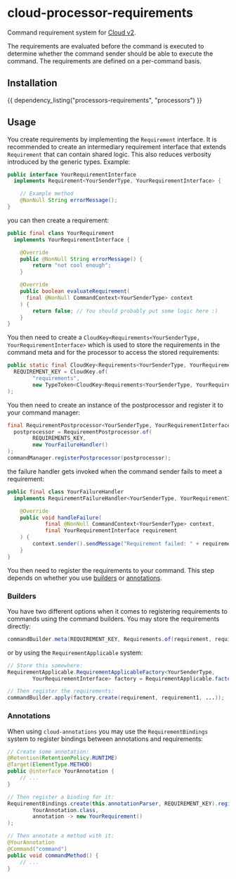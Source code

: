 # cloud-processor-requirements

Command requirement system for [Cloud v2](https://github.com/incendo/cloud).

The requirements are evaluated before
the command is executed to determine whether the command sender should be able to execute the command. The requirements
are defined on a per-command basis.

## Installation

{{ dependency_listing("processors-requirements", "processors") }}

## Usage

You create requirements by implementing the `Requirement` interface. It is recommended to create an intermediary
requirement interface that extends `Requirement` that can contain shared logic. This also reduces verbosity introduced
by the generic types. Example:

```java
public interface YourRequirementInterface
  implements Requirement<YourSenderType, YourRequirementInterface> {

    // Example method
    @NonNull String errorMessage();
}
```

you can then create a requirement:

```java
public final class YourRequirement
  implements YourRequirementInterface {

    @Override
    public @NonNull String errorMessage() {
        return "not cool enough";
    }

    @Override
    public boolean evaluateRequirement(
      final @NonNull CommandContext<YourSenderType> context
    ) {
        return false; // You should probably put some logic here :)
    }
}
```

You then need to create a `CloudKey<Requirements<YourSenderType, YourRequirementInterface>` which is used to store
the requirements in the command meta and for the processor to access the stored requirements:

```java
public static final CloudKey<Requirements<YourSenderType, YourRequirementInterface>>
  REQUIREMENT_KEY = CloudKey.of(
        "requirements",
        new TypeToken<CloudKey<Requirements<YourSenderType, YourRequirementInterface>>>() {}
);
```

You then need to create an instance of the postprocessor and register it to your command manager:

```java
final RequirementPostprocessor<YourSenderType, YourRequirementInterface>
  postprocessor = RequirementPostprocessor.of(
        REQUIREMENTS_KEY,
        new YourFailureHandler()
);
commandManager.registerPostprocessor(postprocessor);
```

the failure handler gets invoked when the command sender fails to meet a requirement:

```java
public final class YourFailureHandler
  implements RequirementFailureHandler<YourSenderType, YourRequirementInterface> {

    @Override
    public void handleFailure(
            final @NonNull CommandContext<YourSenderType> context,
            final YourRequirementInterface requirement
    ) {
        context.sender().sendMessage("Requirement failed: " + requirement.errorMessage());
    }
}
```

You then need to register the requirements to your command. This step depends on whether you use
[builders](#builders) or [annotations](#annotations).

### Builders

You have two different options when it comes to registering requirements to commands using the command builders.
You may store the requirements directly:

```java
commandBuilder.meta(REQUIREMENT_KEY, Requirements.of(requirement, requirement1, ...));
```

or by using the `RequirementApplicable` system:

```java
// Store this somewhere:
RequirementApplicable.RequirementApplicableFactory<YourSenderType,
        YourRequirementInterface> factory = RequirementApplicable.factory(REQUIREMENT_KEY);

// Then register the requirements:
commandBuilder.apply(factory.create(requirement, requirement1, ...));
```

### Annotations

When using `cloud-annotations` you may use the `RequirementBindings` system to register bindings between
annotations and requirements:

```java
// Create some annotation:
@Retention(RetentionPolicy.RUNTIME)
@Target(ElementType.METHOD)
public @interface YourAnnotation {
    // ...
}

// Then register a binding for it:
RequirementBindings.create(this.annotationParser, REQUIREMENT_KEY).register(
        YourAnnotation.class,
        annotation -> new YourRequirement()
);

// Then annotate a method with it:
@YourAnnotation
@Command("command")
public void commandMethod() {
    // ...
}
```
